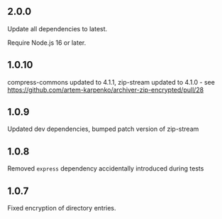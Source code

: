 ## 2.0.0

Update all dependencies to latest. 

Require Node.js 16 or later.

## 1.0.10
compress-commons updated to 4.1.1, zip-stream updated to 4.1.0 - see https://github.com/artem-karpenko/archiver-zip-encrypted/pull/28

## 1.0.9
Updated dev dependencies, bumped patch version of zip-stream

## 1.0.8
Removed `express` dependency accidentally introduced during tests

## 1.0.7
Fixed encryption of directory entries.

